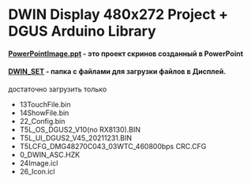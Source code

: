 # DWIN Display 480x272 Project + DGUS Arduino Library 


#### [PowerPointImage.ppt](https://github.com/duritskiy/DWIN_Display_480x272_Arduino_Example/blob/main/PowerPointImage.ppt) - это проект скринов созданный в PowerPoint

#### [DWIN_SET](https://github.com/duritskiy/DWIN_Display_480x272_Arduino_Example/tree/main/DWIN_SET) - папка с файлами для загрузки файлов в Дисплей.
достаточно загрузить только
- 13TouchFile.bin
- 14ShowFile.bin
- 22_Config.bin
- T5L_OS_DGUS2_V10(no RX8130).BIN
- T5L_UI_DGUS2_V45_20211231.BIN
- T5LCFG_DMG48270C043_03WTC_460800bps CRC.CFG
- 0_DWIN_ASC.HZK
- 24Image.icl
- 26_Icon.icl

 
